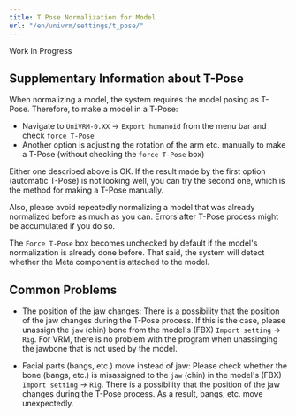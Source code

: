 ```yaml
---
title: T Pose Normalization for Model
url: "/en/univrm/settings/t_pose/"
---
```


Work In Progress

## Supplementary Information about T-Pose
When normalizing a model, the system requires the model posing as T-Pose. Therefore, to make a model in a T-Pose:

* Navigate to `UniVRM-0.XX` -> `Export humanoid` from the menu bar and check `force T-Pose`
* Another option is adjusting the rotation of the arm etc. manually to make a T-Pose (without checking the `force T-Pose` box)

Either one described above is OK. If the result made by the first option (automatic T-Pose) is not looking well, you can try the second one, which is the method for making a T-Pose manually.

Also, please avoid repeatedly normalizing a model that was already normalized before as much as you can. Errors after T-Pose process might be accumulated if you do so.

The `Force T-Pose` box becomes unchecked by default if the model's normalization is already done before. That said, the system will detect whether the Meta component is attached to the model.

## Common Problems

* The position of the jaw changes: There is a possibility that the position of the jaw changes during the T-Pose process. If this is the case, please unassign the `jaw` (chin) bone from the model's (FBX) `Import setting` -> `Rig`. For VRM, there is no problem with the program when unassinging the jawbone that is not used by the model.

* Facial parts (bangs, etc.) move instead of jaw: Please check whether the bone (bangs, etc.) is misassigned to the `jaw` (chin) in the model's (FBX) `Import setting` -> `Rig`. There is a possibility that the position of the jaw changes during the T-Pose process. As a result, bangs, etc. move unexpectedly.
